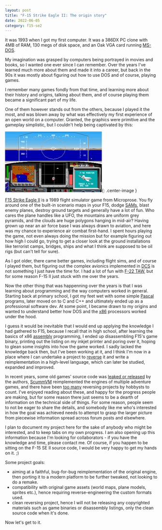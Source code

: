 ```yaml
---
layout: post
title: "F-15 Strike Eagle II: The origin story"
date: 2022-06-05
category: f15-se2
---
```

It was 1993 when I got my first computer. It was a 386DX PC clone with 4MB of RAM, 130 megs of disk space, and an Oak VGA card running [MS-DOS](https://en.wikipedia.org/wiki/MS-DOS).

My imagination was grasped by computers being portrayed in movies and books, so I wanted one ever since I can remember. Over the years I've learned much more about them and made it into a career, but back in the 90s it was mostly about figuring out how to use DOS and of course, playing games.

I remember many games fondly from that time, and learning more about their history and origins, talking about them, and of course playing them became a significant part of my life.

One of them however stands out from the others, because I played it the most, and was blown away by what was effectively my first experience of an open world on a computer. Granted, the graphics were primitive and the gameplay simplistic, but I couldn't help being captivated by this:

![f15](/images/egame_000.png){: .center-image }

[F15 Strike Eagle II](https://en.wikipedia.org/wiki/F-15_Strike_Eagle_II) is a 1989 flight simulator game from Microprose. You fly around one of the built-in scenario maps in your F15, dodge [SAMs](https://en.wikipedia.org/wiki/Surface-to-air_missile), blast enemy planes, destroy ground targets and generally have a lot of fun. Who cares the plane handles like a UFO, the mountains are uniform grey pyramids, and the clouds are huge polygons hanging in mid-air? Having grown up near an air force base I was always drawn to aviation, and here was my chance to experience air combat first-hand. I spent hours playing the game, not even always doing the mission but for example figuring out how high I could go, trying to get a closer look at the ground installations like terrorist camps, bridges, ships and what I think are supposed to be oil rigs (but can't tell for sure).

As I got older, there came better games, including flight sims, and of course I played them, but figuring out the complex avionics implemented in [DCS](https://en.wikipedia.org/wiki/Digital_Combat_Simulator) is not something I just have the time for. I had a lot of fun with [F-22 TAW](https://en.wikipedia.org/wiki/F-22_Total_Air_War), but for some reason F-15 II just stuck with me over the years.

Now the other thing that was happenning over the years is that I was learning about programming and the way computers worked in general. Starting back at primary school, I got my feet wet with some simple [Pascal](https://en.wikipedia.org/wiki/Pascal_(programming_language)) programs, later moved on to C and C++ and ultimately ended up as a professional software dev. At some point, I became drawn to my origins and wanted to understand better how DOS and the [x86](https://en.wikipedia.org/wiki/X86) processors worked under the hood.

I guess it would be inevitable that I would end up applying the knowledge I had gathered to F15, because I recall that in high school, after learning the basics of x86 [assembly](https://en.wikipedia.org/wiki/Assembly_language) programming, I ended up disassembling F15's game binary, printing out the listing on my inkjet printer and poring over it, hoping to glean some insights into how the game worked. I sadly lacked the knowledge back then, but I've been working at it, and I think I'm now in a place where I can undertake a project to [reverse](https://en.wikipedia.org/wiki/Reverse_engineering) it and write a reimplementation in a high-level language, which can later be studied, expanded and improved.

In recent years, some old games' source code was [leaked or released](https://en.wikipedia.org/wiki/List_of_commercial_video_games_with_available_source_code) by the authors, [ScummVM](https://www.scummvm.org/) reimplemented the engines of multiple adventure games, and there have been [too many](https://arstechnica.com/gaming/2020/05/beyond-emulation-the-massive-effort-to-reverse-engineer-n64-source-code/) reversing projects by hobbysts to count. I've enjoyed reading about these, and happy for the progress people are making, but for some reason there just seems to be a dearth of information on the technical side of things. For some reason, people seem to not be eager to share the details, and somebody like me who's interested in how the goal was achieved needs to attempt to grasp the larger picture from piecewise information spread across forum posts and elsewhere.

I plan to document my project here for the sake of anybody who might be interested, and to keep tabs on my own progress. I am also opening up this information because I'm looking for collaborators - if you have the knowledge and time, please contact me. Of course, if you happen to be sitting on the F-15 SE II source code, I would be very happy to get my hands on it. ;)

Some project goals:
* aiming at a faithful, bug-for-bug reimplementation of the original engine, then porting it to a modern platform to be further tweaked, not looking to do a remake.
* compatibility with original game assets (world maps, plane models, sprites etc.), hence requiring reverse-engineering the custom formats used.
* clean reversing project, hence I will not be releasing any copyrighted materials such as game binaries or disassembly listings, only the clean source code when it's done.

Now let's get to it.

